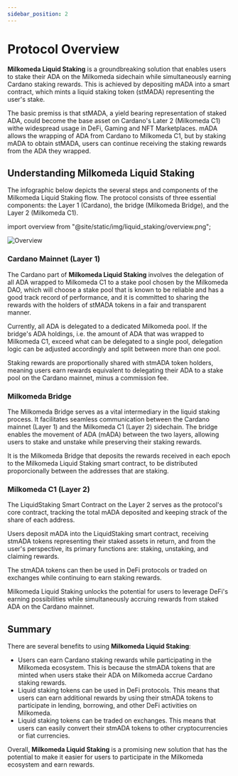 ```yaml
---
sidebar_position: 2
---
```


# Protocol Overview


**Milkomeda Liquid Staking** is a groundbreaking solution that enables users to stake their ADA on the Milkomeda sidechain while simultaneously earning Cardano staking rewards. This is achieved by depositing mADA into a smart contract, which mints a liquid staking token (stMADA) representing the user's stake.

The basic premiss is that stMADA, a yield bearing representation of staked ADA, could become the base asset on Cardano's Later 2 (Milkomeda C1) withe widespread usage in DeFi, Gaming and NFT Marketplaces. mADA allows the wrapping of ADA from Cardano to Milkomeda C1, but by staking mADA to obtain stMADA, users can continue receiving the staking rewards from the ADA they wrapped. 


## Understanding Milkomeda Liquid Staking

The infographic below depicts the several steps and components of the Milkomeda Liquid Staking flow. The protocol consists of three essential components: the Layer 1 (Cardano), the bridge (Milkomeda Bridge), and the Layer 2 (Milkomeda C1).


import overview from "@site/static/img/liquid_staking/overview.png";

<img
  src={overview}
  className="img-full"
  alt="Overview"
/>







### Cardano Mainnet (Layer 1)

The Cardano part of **Milkomeda Liquid Staking** involves the delegation of all ADA wrapped to Milkomeda C1 to a stake pool chosen by the Milkomeda DAO, which will choose a stake pool that is known to be reliable and has a good track record of performance, and it is committed to sharing the rewards with the holders of stMADA tokens in a fair and transparent manner.

Currently, all ADA is delegated to a dedicated Milkomeda pool. If the bridge's ADA holdings, i.e. the amount of ADA that was wrapped to Milkomeda C1, exceed what can be delegated to a single pool, delegation logic can be adjusted accordingly and split between more than one pool.

Staking rewards are proportionally shared with stmADA token holders, meaning users earn rewards equivalent to delegating their ADA to a stake pool on the Cardano mainnet, minus a commission fee.


### Milkomeda Bridge


The Milkomeda Bridge serves as a vital intermediary in the liquid staking process. It facilitates seamless communication between the Cardano mainnet (Layer 1) and the Milkomeda C1 (Layer 2) sidechain. The bridge enables the movement of ADA (mADA) between the two layers, allowing users to stake and unstake while preserving their staking rewards.

It is the Milkomeda Bridge that deposits the rewards received in each epoch to the Milkomeda Liquid Staking smart contract, to be distributed proporcionally between the addresses that are staking.


### Milkomeda C1 (Layer 2)

The LiquidStaking Smart Contract on the Layer 2 serves as the protocol's core contract, tracking the total mADA deposited and keeping strack of the share of each address. 

Users deposit mADA into the LiquidStaking smart contract, receiving stmADA tokens representing their staked assets in return, and from the user's perspective, its primary functions are: staking, unstaking, and claiming rewards.


The stmADA tokens can then be used in DeFi protocols or traded on exchanges while continuing to earn staking rewards.

Milkomeda Liquid Staking unlocks the potential for users to leverage DeFi's earning possibilities while simultaneously accruing rewards from staked ADA on the Cardano mainnet.


## Summary

There are several benefits to using **Milkomeda Liquid Staking**:

- Users can earn Cardano staking rewards while participating in the Milkomeda ecosystem. This is because the stmADA tokens that are minted when users stake their ADA on Milkomeda accrue Cardano staking rewards.
- Liquid staking tokens can be used in DeFi protocols. This means that users can earn additional rewards by using their stmADA tokens to participate in lending, borrowing, and other DeFi activities on Milkomeda.
- Liquid staking tokens can be traded on exchanges. This means that users can easily convert their stmADA tokens to other cryptocurrencies or fiat currencies.

Overall, **Milkomeda Liquid Staking** is a promising new solution that has the potential to make it easier for users to participate in the Milkomeda ecosystem and earn rewards.
